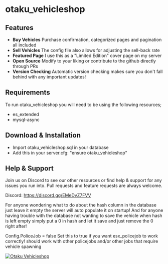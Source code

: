 # otaku_vehicleshop

## Features

- **Buy Vehicles**
Purchase confirmation, categorized pages and pagination all included
- **Sell Vehicles**
The config file also allows for adjusting the sell-back rate
- **Featured Page**
I use this as a "Limited Edition" cover page on my server
- **Open Source**
Modify to your liking or contribute to the github directly through PRs
- **Version Checking**
Automatic version checking makes sure you don't fall behind with any important updates!

## Requirements

To run otaku_vehicleshop you will need to be using the following resources;

- es_extended
- mysql-async

## Download & Installation

- Import otaku_vehicleshop.sql in your database
- Add this in your server.cfg: "ensure otaku_vehicleshop"

## Help & Support

Join us on Discord to see our other resources or find help & support for any issues you run into.
Pull requests and feature requests are always welcome.

Discord: https://discord.gg/EMeDvZ7FVV

For anyone wondering what to do about the hash column in the database just leave it empty the server will auto populate it on startup!
And for anyone having trouble with the database not wanting to save the vehicle when hash is left empty simply put a 0 in hash and let it save and just remove the 0 right after!

Config.PoliceJob = false Set this to true if you want esx_policejob to work correctly! should work with other policejobs and/or other jobs that require vehicle spawning

[![Otaku Vehicleshop](https://i.imgur.com/sUexFGm.png)](https://www.youtube.com/watch?v=o1ak6P9nf98 "Otaku Vehicleshop")
